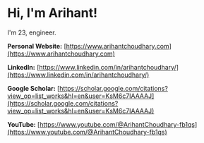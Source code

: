 # Hi, I'm Arihant!

I'm 23, engineer.

**Personal Website:** [https://www.arihantchoudhary.com](https://www.arihantchoudhary.com)

**LinkedIn:** [https://www.linkedin.com/in/arihantchoudhary/](https://www.linkedin.com/in/arihantchoudhary/)

**Google Scholar:** [https://scholar.google.com/citations?view_op=list_works&hl=en&user=KsM6c7IAAAAJ](https://scholar.google.com/citations?view_op=list_works&hl=en&user=KsM6c7IAAAAJ)

**YouTube:** [https://www.youtube.com/@ArihantChoudhary-fb1qs](https://www.youtube.com/@ArihantChoudhary-fb1qs)




